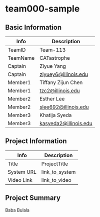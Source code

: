 # team000-sample

## Basic Information

|   Info      |        Description     |
| ----------- | ---------------------- |
| TeamID      |        Team-113        |
| TeamName    |       CATastrophe      |
| Captain     |       Ziyue Yang       |
| Captain     |  ziyuey6@illinois.edu  |
| Member1     |   Tiffany Zijun Chen   |
| Member1     |   tzc2@illinois.edu    |
| Member2     |       Esther Lee       |
| Member2     |  slee692@illinois.edu  |
| Member3     |      Khatija Syeda     |
| Member3     |	kasyeda2@illinois.edu  |

## Project Information

|   Info      |        Description     |
| ----------- | ---------------------- |
|  Title      |       ProjectTitle     |
| System URL  |      link_to_system    |
| Video Link  |      link_to_video     |

## Project Summary

Baba Bulala